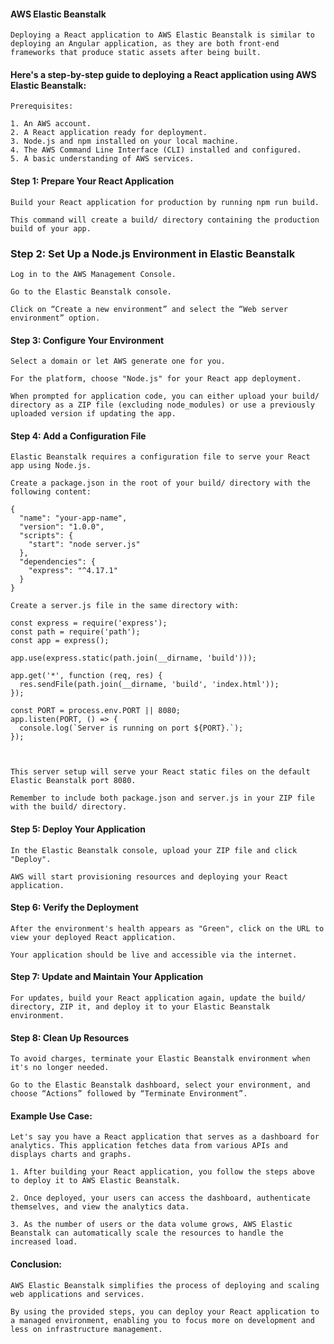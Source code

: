 #### AWS Elastic Beanstalk


```
Deploying a React application to AWS Elastic Beanstalk is similar to deploying an Angular application, as they are both front-end frameworks that produce static assets after being built. 
```

#### Here's a step-by-step guide to deploying a React application using AWS Elastic Beanstalk:

```
Prerequisites:

1. An AWS account.
2. A React application ready for deployment.
3. Node.js and npm installed on your local machine.
4. The AWS Command Line Interface (CLI) installed and configured.
5. A basic understanding of AWS services.
```

#### Step 1: Prepare Your React Application

```
Build your React application for production by running npm run build. 

This command will create a build/ directory containing the production build of your app.
```

### Step 2: Set Up a Node.js Environment in Elastic Beanstalk

```
Log in to the AWS Management Console.

Go to the Elastic Beanstalk console.

Click on “Create a new environment” and select the “Web server environment” option.
```

#### Step 3: Configure Your Environment

```
Select a domain or let AWS generate one for you.

For the platform, choose "Node.js" for your React app deployment.

When prompted for application code, you can either upload your build/ directory as a ZIP file (excluding node_modules) or use a previously uploaded version if updating the app.
```

#### Step 4: Add a Configuration File

```
Elastic Beanstalk requires a configuration file to serve your React app using Node.js.

Create a package.json in the root of your build/ directory with the following content:

{
  "name": "your-app-name",
  "version": "1.0.0",
  "scripts": {
    "start": "node server.js"
  },
  "dependencies": {
    "express": "^4.17.1"
  }
}

Create a server.js file in the same directory with:

const express = require('express');
const path = require('path');
const app = express();

app.use(express.static(path.join(__dirname, 'build')));

app.get('*', function (req, res) {
  res.sendFile(path.join(__dirname, 'build', 'index.html'));
});

const PORT = process.env.PORT || 8080;
app.listen(PORT, () => {
  console.log(`Server is running on port ${PORT}.`);
});



This server setup will serve your React static files on the default Elastic Beanstalk port 8080.

Remember to include both package.json and server.js in your ZIP file with the build/ directory.

```

#### Step 5: Deploy Your Application

```
In the Elastic Beanstalk console, upload your ZIP file and click "Deploy".

AWS will start provisioning resources and deploying your React application.
```

#### Step 6: Verify the Deployment

```
After the environment's health appears as "Green", click on the URL to view your deployed React application.

Your application should be live and accessible via the internet.
```

#### Step 7: Update and Maintain Your Application

```
For updates, build your React application again, update the build/ directory, ZIP it, and deploy it to your Elastic Beanstalk environment.
```

#### Step 8: Clean Up Resources

```
To avoid charges, terminate your Elastic Beanstalk environment when it's no longer needed.

Go to the Elastic Beanstalk dashboard, select your environment, and choose “Actions” followed by “Terminate Environment”.
```

#### Example Use Case:

```
Let's say you have a React application that serves as a dashboard for analytics. This application fetches data from various APIs and displays charts and graphs.

1. After building your React application, you follow the steps above to deploy it to AWS Elastic Beanstalk.

2. Once deployed, your users can access the dashboard, authenticate themselves, and view the analytics data.

3. As the number of users or the data volume grows, AWS Elastic Beanstalk can automatically scale the resources to handle the increased load.
```

#### Conclusion:

```
AWS Elastic Beanstalk simplifies the process of deploying and scaling web applications and services. 

By using the provided steps, you can deploy your React application to a managed environment, enabling you to focus more on development and less on infrastructure management.
```